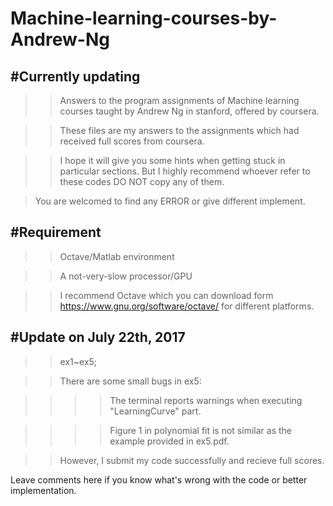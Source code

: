 # Machine-learning-courses-by-Andrew-Ng


#Currently updating
------

>>Answers to the program assignments of Machine learning courses taught by Andrew Ng in stanford, offered by coursera.

>>These files are my answers to the assignments which had received full scores from coursera.

>>I hope it will give you some hints when getting stuck in particular sections. But I highly recommend whoever refer to these codes DO NOT copy any of them.

>You are welcomed to find any ERROR or give different implement.





#Requirement
------------
>>Octave/Matlab environment


>>A not-very-slow processor/GPU

>>I recommend Octave which you can download form https://www.gnu.org/software/octave/ for different platforms.




#Update on July 22th, 2017
------------
>>ex1~ex5;

>>There are some small bugs in ex5: 

>>>>The terminal reports warnings when executing "LearningCurve" part.

>>>>Figure 1 in polynomial fit is not similar as the example provided in ex5.pdf.

>>However, I submit my code successfully and recieve full scores.

Leave comments here if you know what's wrong with the code or better implementation.  





